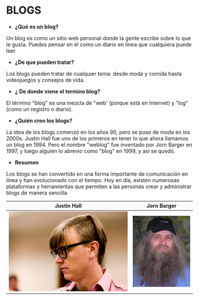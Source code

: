 # BLOGS

- __¿Qué es un blog?__

Un blog es como un sitio web personal donde la gente escribe sobre lo que le gusta. Puedes pensar en él como un diario en línea que
cualquiera puede leer

- __¿De que pueden tratar?__

Los blogs pueden tratar de cualquier tema: desde moda y comida hasta videojuegos y consejos de vida.

- __¿ De donde viene el termino blog?__

El término "blog" es una mezcla de "web' (porque está en Internet) y "log" (como un registro o diario).

- __¿Quién creo los blogs?__

La idea de los blogs comenzó en los años 90, pero se puso de moda en los 2000s. Justin Hall fue uno de los primeros en tener lo que ahora llamamos un blog en 1994. Pero el nombre "weblog" fue inventado por Jorn Barger en 1997, y luego alguien lo abrevio como "blog" en 1999, y así se quedó.

- __Resumen__

Los blogs se han convertido en una forma importante de comunicación en línea y han evolucionado con el tiempo. Hoy en día, existen numerosas plataformas y herramientas que permiten a las personas crear y administrar blogs de manera sencilla

|Justin Hall|Jorn Barger|
|:----------:|:----------:|
|![U+200E](https://github.com/aaron-szz/BLOGS/blob/main/1398804504_241ee98a23_b.jpg "imagen")|![U+200E](https://github.com/aaron-szz/BLOGS/blob/main/Jornbarger.jpg "imagen")|